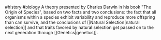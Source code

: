 #history #biology
A theory presented by Charles Darwin in his book "The Origin of Species", based on two facts and two conclusions: the fact that all organisms within a species exhibit variability and reproduce more offspring than can survive, and the conclusions of [[Natural Selection|natural selection]] and that traits favored by natural selection get passed on to the next generation through [[Genetics|genetics]].

